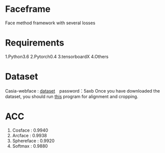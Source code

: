 # Faceframe
Face method framework with several losses 
# Requirements
  1.Python3.6
  2.Pytorch0.4
  3.tensorboardX
  4.Others
# Dataset
  Casia-webface : [dataset](https://pan.baidu.com/s/175Y8AB2ki2co1QPeg8Qs-w)　password：5axb
  Once you have downloaded the dataset, you should run [this](https://github.com/Hedlen/faceframe/blob/master/align/align_lfw.py) program for alignment and cropping.
# ACC
  1. Cosface : 0.9940
  2. Arcface : 0.9938
  3. Sphereface : 0.9920
  4. Softmax : 0.9880
